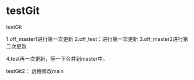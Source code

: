 # testGit
testGit

1.off_master1进行第一次更新
2.off_test：进行第一次更新
3.off_master2进行第二次更新

4.test再一次更新，等一下合并到master中。

testGit2：
远程修改main
